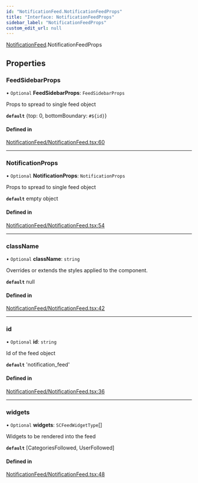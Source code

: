 ```yaml
---
id: "NotificationFeed.NotificationFeedProps"
title: "Interface: NotificationFeedProps"
sidebar_label: "NotificationFeedProps"
custom_edit_url: null
---
```


[NotificationFeed](../modules/NotificationFeed.md).NotificationFeedProps

## Properties

### FeedSidebarProps

• `Optional` **FeedSidebarProps**: `FeedSidebarProps`

Props to spread to single feed object

**`default`** {top: 0, bottomBoundary: `#${id}`}

#### Defined in

[NotificationFeed/NotificationFeed.tsx:60](https://github.com/selfcommunity/community-ui/blob/1eb776a/packages/sc-templates/src/components/NotificationFeed/NotificationFeed.tsx#L60)

___

### NotificationProps

• `Optional` **NotificationProps**: `NotificationProps`

Props to spread to single feed object

**`default`** empty object

#### Defined in

[NotificationFeed/NotificationFeed.tsx:54](https://github.com/selfcommunity/community-ui/blob/1eb776a/packages/sc-templates/src/components/NotificationFeed/NotificationFeed.tsx#L54)

___

### className

• `Optional` **className**: `string`

Overrides or extends the styles applied to the component.

**`default`** null

#### Defined in

[NotificationFeed/NotificationFeed.tsx:42](https://github.com/selfcommunity/community-ui/blob/1eb776a/packages/sc-templates/src/components/NotificationFeed/NotificationFeed.tsx#L42)

___

### id

• `Optional` **id**: `string`

Id of the feed object

**`default`** 'notification_feed'

#### Defined in

[NotificationFeed/NotificationFeed.tsx:36](https://github.com/selfcommunity/community-ui/blob/1eb776a/packages/sc-templates/src/components/NotificationFeed/NotificationFeed.tsx#L36)

___

### widgets

• `Optional` **widgets**: `SCFeedWidgetType`[]

Widgets to be rendered into the feed

**`default`** [CategoriesFollowed, UserFollowed]

#### Defined in

[NotificationFeed/NotificationFeed.tsx:48](https://github.com/selfcommunity/community-ui/blob/1eb776a/packages/sc-templates/src/components/NotificationFeed/NotificationFeed.tsx#L48)
